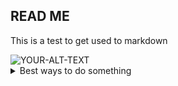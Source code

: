 ## READ ME
This is a test to get used to markdown


<picture>
 <source media="(prefers-color-scheme: dark)" srcset="https://cdn-images.dzcdn.net/images/artist/1503efaa22185f4c42f5c8ac469870c0/1900x1900-000000-81-0-0.jpg">
 <source media="(prefers-color-scheme: light)" srcset="https://cdn-images.dzcdn.net/images/artist/1503efaa22185f4c42f5c8ac469870c0/1900x1900-000000-81-0-0.jpg">
 <img alt="YOUR-ALT-TEXT" src="Action Bronson Screaming">
</picture>


<details>
<summary> Best ways to do something</summary>

 | Rank | THING-TO-RANK |
|-----:|---------------|
|     1|Placeholder    |
|     2|Placeholder 2  |
|     3|Placeholder 3  |


 
</details>


